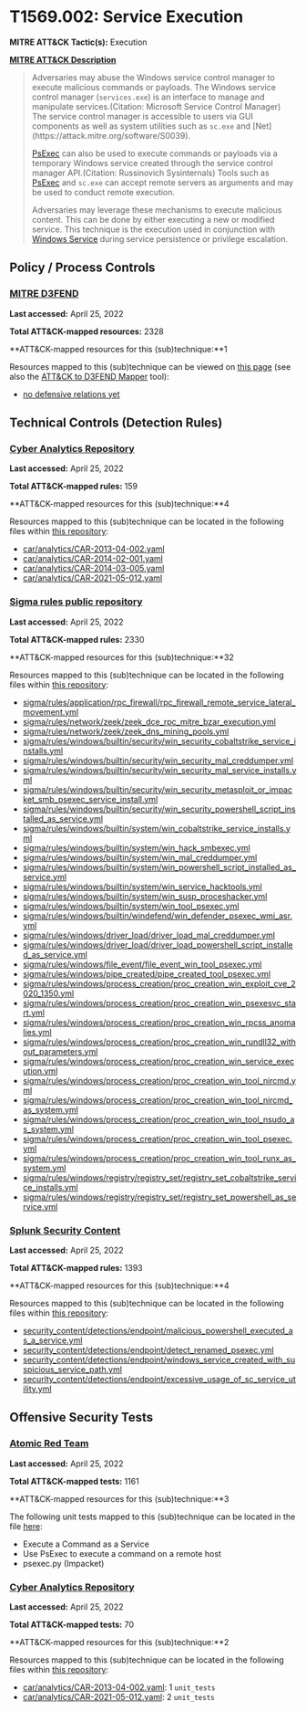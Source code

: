 # T1569.002: Service Execution
**MITRE ATT&CK Tactic(s):** Execution

**[MITRE ATT&CK Description](https://attack.mitre.org/techniques/T1569/002)**
<blockquote>Adversaries may abuse the Windows service control manager to execute malicious commands or payloads. The Windows service control manager (<code>services.exe</code>) is an interface to manage and manipulate services.(Citation: Microsoft Service Control Manager) The service control manager is accessible to users via GUI components as well as system utilities such as <code>sc.exe</code> and [Net](https://attack.mitre.org/software/S0039).

[PsExec](https://attack.mitre.org/software/S0029) can also be used to execute commands or payloads via a temporary Windows service created through the service control manager API.(Citation: Russinovich Sysinternals) Tools such as [PsExec](https://attack.mitre.org/software/S0029) and <code>sc.exe</code> can accept remote servers as arguments and may be used to conduct remote execution.

Adversaries may leverage these mechanisms to execute malicious content. This can be done by either executing a new or modified service. This technique is the execution used in conjunction with [Windows Service](https://attack.mitre.org/techniques/T1543/003) during service persistence or privilege escalation.</blockquote>
## Policy / Process Controls
### [MITRE D3FEND](https://d3fend.mitre.org/)
**Last accessed:** April 25, 2022

**Total ATT&CK-mapped resources:** 2328

**ATT&CK-mapped resources for this (sub)technique:**1

Resources mapped to this (sub)technique can be viewed on [this page](https://d3fend.mitre.org/) (see also the [ATT&CK to D3FEND Mapper](https://d3fend.mitre.org/tools/attack-mapper) tool):

* [no defensive relations yet](https://d3fend.mitre.org/techniques/d3f:nodefensiverelationsyet)

## Technical Controls (Detection Rules)
### [Cyber Analytics Repository](https://car.mitre.org)
**Last accessed:** April 25, 2022

**Total ATT&CK-mapped rules:** 159

**ATT&CK-mapped resources for this (sub)technique:**4

Resources mapped to this (sub)technique can be located in the following files within [this repository](https://github.com/mitre-attack/car/blob/master/analytics):

* [car/analytics/CAR-2013-04-002.yaml](https://github.com/mitre-attack/car/blob/master/analytics/CAR-2013-04-002.yaml)
* [car/analytics/CAR-2014-02-001.yaml](https://github.com/mitre-attack/car/blob/master/analytics/CAR-2014-02-001.yaml)
* [car/analytics/CAR-2014-03-005.yaml](https://github.com/mitre-attack/car/blob/master/analytics/CAR-2014-03-005.yaml)
* [car/analytics/CAR-2021-05-012.yaml](https://github.com/mitre-attack/car/blob/master/analytics/CAR-2021-05-012.yaml)

### [Sigma rules public repository](https://github.com/SigmaHQ/sigma)
**Last accessed:** April 25, 2022

**Total ATT&CK-mapped rules:** 2330

**ATT&CK-mapped resources for this (sub)technique:**32

Resources mapped to this (sub)technique can be located in the following files within [this repository](https://github.com/SigmaHQ/sigma/tree/master/rules):

* [sigma/rules/application/rpc_firewall/rpc_firewall_remote_service_lateral_movement.yml](https://github.com/SigmaHQ/sigma/blob/master/rules/application/rpc_firewall/rpc_firewall_remote_service_lateral_movement.yml)
* [sigma/rules/network/zeek/zeek_dce_rpc_mitre_bzar_execution.yml](https://github.com/SigmaHQ/sigma/blob/master/rules/network/zeek/zeek_dce_rpc_mitre_bzar_execution.yml)
* [sigma/rules/network/zeek/zeek_dns_mining_pools.yml](https://github.com/SigmaHQ/sigma/blob/master/rules/network/zeek/zeek_dns_mining_pools.yml)
* [sigma/rules/windows/builtin/security/win_security_cobaltstrike_service_installs.yml](https://github.com/SigmaHQ/sigma/blob/master/rules/windows/builtin/security/win_security_cobaltstrike_service_installs.yml)
* [sigma/rules/windows/builtin/security/win_security_mal_creddumper.yml](https://github.com/SigmaHQ/sigma/blob/master/rules/windows/builtin/security/win_security_mal_creddumper.yml)
* [sigma/rules/windows/builtin/security/win_security_mal_service_installs.yml](https://github.com/SigmaHQ/sigma/blob/master/rules/windows/builtin/security/win_security_mal_service_installs.yml)
* [sigma/rules/windows/builtin/security/win_security_metasploit_or_impacket_smb_psexec_service_install.yml](https://github.com/SigmaHQ/sigma/blob/master/rules/windows/builtin/security/win_security_metasploit_or_impacket_smb_psexec_service_install.yml)
* [sigma/rules/windows/builtin/security/win_security_powershell_script_installed_as_service.yml](https://github.com/SigmaHQ/sigma/blob/master/rules/windows/builtin/security/win_security_powershell_script_installed_as_service.yml)
* [sigma/rules/windows/builtin/system/win_cobaltstrike_service_installs.yml](https://github.com/SigmaHQ/sigma/blob/master/rules/windows/builtin/system/win_cobaltstrike_service_installs.yml)
* [sigma/rules/windows/builtin/system/win_hack_smbexec.yml](https://github.com/SigmaHQ/sigma/blob/master/rules/windows/builtin/system/win_hack_smbexec.yml)
* [sigma/rules/windows/builtin/system/win_mal_creddumper.yml](https://github.com/SigmaHQ/sigma/blob/master/rules/windows/builtin/system/win_mal_creddumper.yml)
* [sigma/rules/windows/builtin/system/win_powershell_script_installed_as_service.yml](https://github.com/SigmaHQ/sigma/blob/master/rules/windows/builtin/system/win_powershell_script_installed_as_service.yml)
* [sigma/rules/windows/builtin/system/win_service_hacktools.yml](https://github.com/SigmaHQ/sigma/blob/master/rules/windows/builtin/system/win_service_hacktools.yml)
* [sigma/rules/windows/builtin/system/win_susp_proceshacker.yml](https://github.com/SigmaHQ/sigma/blob/master/rules/windows/builtin/system/win_susp_proceshacker.yml)
* [sigma/rules/windows/builtin/system/win_tool_psexec.yml](https://github.com/SigmaHQ/sigma/blob/master/rules/windows/builtin/system/win_tool_psexec.yml)
* [sigma/rules/windows/builtin/windefend/win_defender_psexec_wmi_asr.yml](https://github.com/SigmaHQ/sigma/blob/master/rules/windows/builtin/windefend/win_defender_psexec_wmi_asr.yml)
* [sigma/rules/windows/driver_load/driver_load_mal_creddumper.yml](https://github.com/SigmaHQ/sigma/blob/master/rules/windows/driver_load/driver_load_mal_creddumper.yml)
* [sigma/rules/windows/driver_load/driver_load_powershell_script_installed_as_service.yml](https://github.com/SigmaHQ/sigma/blob/master/rules/windows/driver_load/driver_load_powershell_script_installed_as_service.yml)
* [sigma/rules/windows/file_event/file_event_win_tool_psexec.yml](https://github.com/SigmaHQ/sigma/blob/master/rules/windows/file_event/file_event_win_tool_psexec.yml)
* [sigma/rules/windows/pipe_created/pipe_created_tool_psexec.yml](https://github.com/SigmaHQ/sigma/blob/master/rules/windows/pipe_created/pipe_created_tool_psexec.yml)
* [sigma/rules/windows/process_creation/proc_creation_win_exploit_cve_2020_1350.yml](https://github.com/SigmaHQ/sigma/blob/master/rules/windows/process_creation/proc_creation_win_exploit_cve_2020_1350.yml)
* [sigma/rules/windows/process_creation/proc_creation_win_psexesvc_start.yml](https://github.com/SigmaHQ/sigma/blob/master/rules/windows/process_creation/proc_creation_win_psexesvc_start.yml)
* [sigma/rules/windows/process_creation/proc_creation_win_rpcss_anomalies.yml](https://github.com/SigmaHQ/sigma/blob/master/rules/windows/process_creation/proc_creation_win_rpcss_anomalies.yml)
* [sigma/rules/windows/process_creation/proc_creation_win_rundll32_without_parameters.yml](https://github.com/SigmaHQ/sigma/blob/master/rules/windows/process_creation/proc_creation_win_rundll32_without_parameters.yml)
* [sigma/rules/windows/process_creation/proc_creation_win_service_execution.yml](https://github.com/SigmaHQ/sigma/blob/master/rules/windows/process_creation/proc_creation_win_service_execution.yml)
* [sigma/rules/windows/process_creation/proc_creation_win_tool_nircmd.yml](https://github.com/SigmaHQ/sigma/blob/master/rules/windows/process_creation/proc_creation_win_tool_nircmd.yml)
* [sigma/rules/windows/process_creation/proc_creation_win_tool_nircmd_as_system.yml](https://github.com/SigmaHQ/sigma/blob/master/rules/windows/process_creation/proc_creation_win_tool_nircmd_as_system.yml)
* [sigma/rules/windows/process_creation/proc_creation_win_tool_nsudo_as_system.yml](https://github.com/SigmaHQ/sigma/blob/master/rules/windows/process_creation/proc_creation_win_tool_nsudo_as_system.yml)
* [sigma/rules/windows/process_creation/proc_creation_win_tool_psexec.yml](https://github.com/SigmaHQ/sigma/blob/master/rules/windows/process_creation/proc_creation_win_tool_psexec.yml)
* [sigma/rules/windows/process_creation/proc_creation_win_tool_runx_as_system.yml](https://github.com/SigmaHQ/sigma/blob/master/rules/windows/process_creation/proc_creation_win_tool_runx_as_system.yml)
* [sigma/rules/windows/registry/registry_set/registry_set_cobaltstrike_service_installs.yml](https://github.com/SigmaHQ/sigma/blob/master/rules/windows/registry/registry_set/registry_set_cobaltstrike_service_installs.yml)
* [sigma/rules/windows/registry/registry_set/registry_set_powershell_as_service.yml](https://github.com/SigmaHQ/sigma/blob/master/rules/windows/registry/registry_set/registry_set_powershell_as_service.yml)

### [Splunk Security Content](https://github.com/splunk/security_content)
**Last accessed:** April 25, 2022

**Total ATT&CK-mapped rules:** 1393

**ATT&CK-mapped resources for this (sub)technique:**4

Resources mapped to this (sub)technique can be located in the following files within [this repository](https://github.com/splunk/security_content/tree/develop/detections):

* [security_content/detections/endpoint/malicious_powershell_executed_as_a_service.yml](https://github.com/splunk/security_content/blob/develop/detections/endpoint/malicious_powershell_executed_as_a_service.yml)
* [security_content/detections/endpoint/detect_renamed_psexec.yml](https://github.com/splunk/security_content/blob/develop/detections/endpoint/detect_renamed_psexec.yml)
* [security_content/detections/endpoint/windows_service_created_with_suspicious_service_path.yml](https://github.com/splunk/security_content/blob/develop/detections/endpoint/windows_service_created_with_suspicious_service_path.yml)
* [security_content/detections/endpoint/excessive_usage_of_sc_service_utility.yml](https://github.com/splunk/security_content/blob/develop/detections/endpoint/excessive_usage_of_sc_service_utility.yml)


## Offensive Security Tests
### [Atomic Red Team](https://github.com/redcanaryco/atomic-red-team)
**Last accessed:** April 25, 2022

**Total ATT&CK-mapped tests:** 1161

**ATT&CK-mapped resources for this (sub)technique:**3

The following unit tests mapped to this (sub)technique can be located in the file [here](https://github.com/redcanaryco/atomic-red-team/tree/master/atomics/T1569.002/T1569.002.yaml):

* Execute a Command as a Service
* Use PsExec to execute a command on a remote host
* psexec.py (Impacket)

### [Cyber Analytics Repository](https://car.mitre.org)
**Last accessed:** April 25, 2022

**Total ATT&CK-mapped tests:** 70

**ATT&CK-mapped resources for this (sub)technique:**2

Resources mapped to this (sub)technique can be located in the following files within [this repository](https://github.com/mitre-attack/car/blob/master/analytics):

* [car/analytics/CAR-2013-04-002.yaml](https://github.com/mitre-attack/car/blob/master/analytics/CAR-2013-04-002.yaml): 1 <code>unit_tests</code>
* [car/analytics/CAR-2021-05-012.yaml](https://github.com/mitre-attack/car/blob/master/analytics/CAR-2021-05-012.yaml): 2 <code>unit_tests</code>

